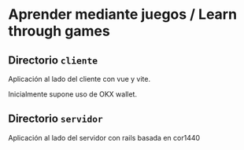 # Aprender mediante juegos / Learn through games

## Directorio `cliente`

Aplicación al lado del cliente con vue y vite.

Inicialmente supone uso de OKX wallet.

## Directorio `servidor`

Aplicación al lado del servidor con rails basada en cor1440

